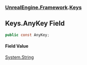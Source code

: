 ### [UnrealEngine.Framework](./UnrealEngine-Framework.md 'UnrealEngine.Framework').[Keys](./UnrealEngine-Framework-Keys.md 'UnrealEngine.Framework.Keys')
## Keys.AnyKey Field
  
```csharp
public const AnyKey;
```
#### Field Value
[System.String](https://docs.microsoft.com/en-us/dotnet/api/System.String 'System.String')  
